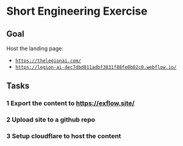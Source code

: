 # Short Engineering Exercise

## Goal

Host the landing page:

- [`https://thelegionai.com/`](https://thelegionai.com/)
- [`https://legion-ai-dec7dbd011adbf3031f88fe0b02c0.webflow.io/`](https://legion-ai-dec7dbd011adbf3031f88fe0b02c0.webflow.io/)

## Tasks

### 1 Export the content to https://exflow.site/

### 2 Upload site to a github repo

### 3 Setup cloudflare to host the content 
